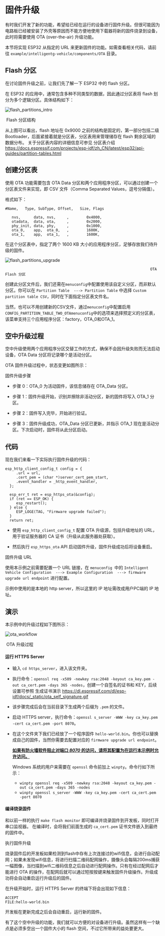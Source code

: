 固件升级
=================

有时我们开发了新的功能，希望给已经在运行的设备进行固件升级。但很可能因为电路板已经被安装了外壳等原因而不能方便地使用下载器将新的固件烧录到设备，此时将需要使用 OTA (over-the-air) 升级功能。

本节将实现 ESP32 从指定的 URL 来更新固件的功能。如需查看相关代码，请前往 ``example/intelligentg-vehicle/components/OTA`` 目录。


Flash 分区
----------------

在讨论固件升级之前，让我们先了解一下 ESP32 中的 flash 分区。

在 ESP32 的应用中，通常包含多种不同类型的数据，因此通过分区表将 flash 划分为多个逻辑分区。具体结构如下：

![flash_partitions_intro](/home/espressif/tsw/_static/flash_partitions_intro.png)

​                                                                              Flash 分区结构



从上图可以看出，flash 地址在 0x9000 之前的结构是固定的，第一部分包括二级 Bootloader，后面紧接着就是分区表，分区表用来管理储存在 flash 剩余区域的数据分布。
关于分区表内容的详细信息可参见 分区表介绍<https://docs.espressif.com/projects/esp-idf/zh_CN/latest/esp32/api-guides/partition-tables.html>

## 创建分区表

使用 OTA 功能需要包含 OTA Data 分区和两个应用程序分区，可以通过创建一个分区表文件来实现，即 CSV 文件（Comma Separated Values，逗号分隔值）。

格式如下：

```
#Name,   Type, SubType, Offset,   Size, Flags

   nvs,      data, nvs,     ,        0x4000,
   otadata,  data, ota,     ,        0x2000,
   phy_init, data, phy,     ,        0x1000,
   ota_0,    app,  ota_0,   ,        1600K,
   ota_1,    app,  ota_1,   ,        1600K,
```

在这个分区表中，指定了两个 1600 KB 大小的应用程序分区，足够存放我们待升级的固件。

![flash_partitions_upgrade](/home/espressif/tsw/_static/flash_partitions_upgrade.png)

 																	  OTA Flash 分区

创建此分区文件后，我们还需在``menuconfig``中配置使用该自定义分区，而非默认分区。你可以在 ``Partition Table  ---> Partition Table`` 中选择 ``Custom partition table CSV``，同时在下面指定分区表文件名。

当然，也可以不用创建新的CSV文件，通过``menuconfig``中配置启用``CONFIG_PARTITION_TABLE_TWO_OTAmenuconfig``中的选项来选择预定义的分区表，该菜单支持三个应用程序分区：factory，OTA_0和OTA_1。




空中升级过程
----------------

空中升级使用两个应用程序分区交替工作的方式，确保不会因升级失败而无法启动设备，OTA Data 分区将记录哪个是活动分区。

OTA 固件升级过程中，状态变更如图所示：


   固件升级步骤

-  步骤 0：OTA_0 为活动固件，该信息储存在 OTA_Data 分区。

-  步骤 1：固件升级开始，识别并擦除非活动分区，新的固件将写入 OTA_1 分区。

-  步骤 2：固件写入完毕，开始进行验证。

-  步骤 3：固件升级成功，OTA_Data 分区已更新，并指示 OTA_1 现在是活动分区。下次启动时，固件将从此分区启动。 


代码
--------

现在我们来看一下实际执行固件升级的代码：

    esp_http_client_config_t config = {
         .url = url,
         .cert_pem = (char *)server_cert_pem_start,
         .event_handler = _http_event_handler,
      };
    
      esp_err_t ret = esp_https_ota(&config);
      if (ret == ESP_OK) {
         esp_restart();
      } else {
         ESP_LOGE(TAG, "Firmware upgrade failed");
      }
      return ret;

-  使用 ``esp_http_client_config_t`` 配置 OTA 升级源，包括升级地址的 URL，用于验证服务器的 CA 证书（升级从此服务器处获取）。 

-  然后执行 `esp_https_ota` API 启动固件升级，固件升级成功后将设备重启。


固件升级 URL

使用本示例之前需要配置一个 URL 链接，在 `menuconfig `中的 ``Intelligent Vehicle Configuration  ---> Example Configuration  ---> firmware upgrade url endpoint`` 进行配置。

示例中使用的是本地的 http server，所以这里的 IP 地址需改成用户PC端的 IP 地址。


演示
----------

本示例中的升级过程如下图所示：

![ota_workflow](/home/espressif/tsw/_static/ota_workflow.png)

​                                                                               OTA 升级过程

#### 运行 HTTPS Server

- 输入 ``cd https_server``，进入该文件夹。

- 执行命令：``openssl req -x509 -newkey rsa:2048 -keyout ca_key.pem -out ca_cert.pem -days 365 -nodes``，创建一个自签名的证书和 KEY，后续设置可参照 生成证书演示 <https://dl.espressif.com/dl/esp-idf/docs/_static/ota_self_signature.gif>

- 该步骤完成后会在当前目录下生成两个后缀为 `.pem` 的文件。

- 启动 HTTPS server，执行命令：``openssl s_server -WWW -key ca_key.pem -cert ca_cert.pem -port 8070``。

- 在这个文件夹下我们已经放了一个程序固件 `hello-world.bin`。你也可以替换成自己的固件，当然你需要去配置对应的 `firmware upgrade url endpoint`。

  

   **<u>如果有防火墙软件阻止对端口 *8070* 的访问，请将其配置为在运行本示例时允许访问。</u>**




   Windows 系统的用户来需要在 `openssl` 命令前加上 `winpty`。命令行如下所示：

   - ``winpty openssl req -x509 -newkey rsa:2048 -keyout ca_key.pem -out ca_cert.pem -days 365 -nodes``
   - ``winpty openssl s_server -WWW -key ca_key.pem -cert ca_cert.pem -port 8070``



#### 编译烧录固件

和以前一样的执行 ``make flash monitor`` 即可编译并烧录固件到开发板，同时打开串口监视器。
在编译时，会将我们前面生成的 ``ca_cert.pem`` 证书文件嵌入到最终的固件中。


执行固件升级


烧录固件后的开发板如果检测到flash中存有上次连接过的wifi信息，会进行自动配网；如果未发现wifi信息，将进行扫描二维码配网操作，摄像头会每隔200ms捕获一幅图像，当扫描到wifi二维码信息之后自动进行配网操作。只有在经过配网后才能进行 OTA 的操作，在配网后就可以通过短按按键来触发固件升级操作。升级成功将会自动重启运行升级后的固件。

在升级开始时，运行 HTTPS Server 的终端下将会出现如下信息：

    ACCEPT
    FILE:hello-world.bin

开发板在更新完成之后会自动重启，运行新的固件。


有了这个空中升级的功能，我们就可以方便的对设备进行升级。虽然这样有一个缺点是必须多空出一个固件大小的 flash 空间，不过它所带来的益处要更大。
